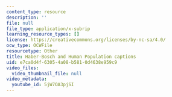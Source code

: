 ```yaml
---
content_type: resource
description: ''
file: null
file_type: application/x-subrip
learning_resource_types: []
license: https://creativecommons.org/licenses/by-nc-sa/4.0/
ocw_type: OCWFile
resourcetype: Other
title: Haber-Bosch and Human Population captions
uid: e7ca0d4f-6305-4a08-b581-0d4638e959c9
video_files:
  video_thumbnail_file: null
video_metadata:
  youtube_id: 5jW7OA3pjSI
---
```

